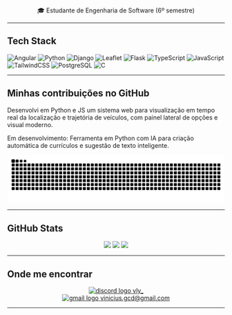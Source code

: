 <p align="center">
  🎓 Estudante de Engenharia de Software (6º semestre)<br>
</p>

---

## Tech Stack

![Angular](https://img.shields.io/badge/angular-%23DD0031.svg?style=for-the-badge&logo=angular&logoColor=white)
![Python](https://img.shields.io/badge/python-3670A0?style=for-the-badge&logo=python&logoColor=ffdd54)
![Django](https://img.shields.io/badge/django-%23092E20.svg?style=for-the-badge&logo=django&logoColor=white)
![Leaflet](https://img.shields.io/badge/leaflet-%2300A000.svg?style=for-the-badge&logo=leaflet&logoColor=white)
![Flask](https://img.shields.io/badge/flask-%23000.svg?style=for-the-badge&logo=flask&logoColor=white)
![TypeScript](https://img.shields.io/badge/typescript-%23007ACC.svg?style=for-the-badge&logo=typescript&logoColor=white)
![JavaScript](https://img.shields.io/badge/javascript-%23323330.svg?style=for-the-badge&logo=javascript&logoColor=%23F7DF1E)
![TailwindCSS](https://img.shields.io/badge/tailwindcss-%2338B2AC.svg?style=for-the-badge&logo=tailwind-css&logoColor=white)
![PostgreSQL](https://img.shields.io/badge/postgresql-%23316192.svg?style=for-the-badge&logo=postgresql&logoColor=white)
![C](https://img.shields.io/badge/c-%2300599C.svg?style=for-the-badge&logo=c&logoColor=white)


---

## Minhas contribuições no GitHub

Desenvolvi em Python e JS um sistema web para visualização em tempo real da localização e trajetória de veículos, com painel lateral de opções e visual moderno.

Em desenvolvimento: Ferramenta em Python com IA para criação automática de currículos e sugestão de texto inteligente.

<p align="center">
  <img src="https://raw.githubusercontent.com/Vlyzin/Vlyzin/output/snake.svg" alt="Snake animation" />
</p>

---

## GitHub Stats

<p align="center">
  <img src="https://github-readme-stats.vercel.app/api?username=Vlyzin&theme=shadow_red&hide_border=true&include_all_commits=true&count_private=true" height="150" />
  <img src="https://nirzak-streak-stats.vercel.app/?user=Vlyzin&theme=shadow_red&hide_border=true" height="150" />
  <img src="https://github-readme-stats.vercel.app/api/top-langs/?username=Vlyzin&theme=shadow_red&hide_border=true&include_all_commits=true&count_private=true&layout=compact" height="150" />
</p>

---

## Onde me encontrar

<p align="center">
  <a href="https://discord.gg/vly_" target="_blank">
    <img src="https://raw.githubusercontent.com/maurodesouza/profile-readme-generator/master/src/assets/icons/social/discord/default.svg" width="40" height="30" alt="discord logo" />
    <span>vly_</span>
  </a>
  <br>
  <a href="mailto:vinicius.gcd@gmail.com" target="_blank">
    <img src="https://raw.githubusercontent.com/maurodesouza/profile-readme-generator/master/src/assets/icons/social/gmail/default.svg" width="40" height="30" alt="gmail logo" />
    <span>vinicius.gcd@gmail.com</span>
  </a>
</p>

---

